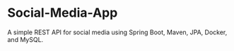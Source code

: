 # Social-Media-App
A simple REST API for social media using Spring Boot, Maven, JPA, Docker, and MySQL.
